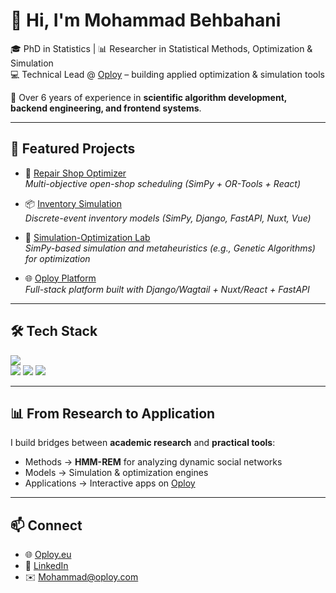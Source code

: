 # 👋 Hi, I'm Mohammad Behbahani  

🎓 PhD in Statistics | 📊 Researcher in Statistical Methods, Optimization & Simulation  
💻 Technical Lead @ [Oploy](https://oploy.eu) – building applied optimization & simulation tools  

🔹 Over 6 years of experience in **scientific algorithm development, backend engineering, and frontend systems**.  

---

## 🚀 Featured Projects  

- 🔧 [Repair Shop Optimizer](https://opt.oploy.eu/)  
  *Multi-objective open-shop scheduling (SimPy + OR-Tools + React)*  

- 📦 [Inventory Simulation](https://siminv.oploy.eu/)  
  *Discrete-event inventory models (SimPy, Django, FastAPI, Nuxt, Vue)*  

- 🔗 [Simulation-Optimization Lab](https://simopt.oploy.eu/)  
  *SimPy-based simulation and metaheuristics (e.g., Genetic Algorithms) for optimization*  

- 🌐 [Oploy Platform](https://oploy.eu/)  
  *Full-stack platform built with Django/Wagtail + Nuxt/React + FastAPI*  

---

## 🛠️ Tech Stack  

<p align="left">
<img src="https://skillicons.dev/icons?i=python,django,fastapi,react,nuxt,vue,postgres,git,aws,docker,gcp,r" />
<br>
<img src="https://img.shields.io/badge/MATLAB-MathWorks-orange?logo=mathworks&logoColor=white" />
<img src="https://img.shields.io/badge/Stan-Bayesian-red?logo=stan&logoColor=white" />
<img src="https://img.shields.io/badge/OR--Tools-Optimization-blue?logo=google" />
</p>


---

## 📊 From Research to Application  

I build bridges between **academic research** and **practical tools**:  
- Methods → **HMM-REM** for analyzing dynamic social networks  
- Models → Simulation & optimization engines  
- Applications → Interactive apps on [Oploy](https://oploy.eu)  

---

## 📫 Connect  

- 🌐 [Oploy.eu](https://oploy.eu)  
- 💼 [LinkedIn](https://www.linkedin.com/in/mohammad-behbahani-85958775/)  
- ✉️ [Mohammad@oploy.com](mailto:Mohammad@oploy.com)  
